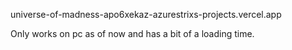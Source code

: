 universe-of-madness-apo6xekaz-azurestrixs-projects.vercel.app


Only works on pc as of now and has a bit of a loading time.
